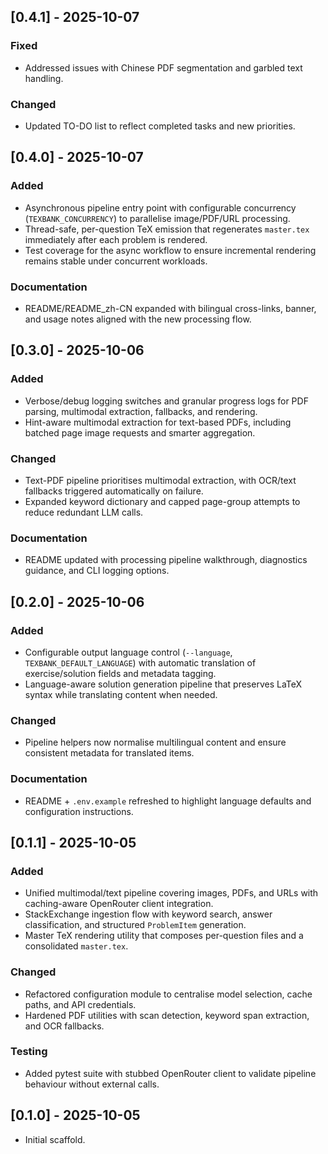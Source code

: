 ## [0.4.1] - 2025-10-07
### Fixed
- Addressed issues with Chinese PDF segmentation and garbled text handling.

### Changed
- Updated TO-DO list to reflect completed tasks and new priorities.

## [0.4.0] - 2025-10-07
### Added
- Asynchronous pipeline entry point with configurable concurrency (`TEXBANK_CONCURRENCY`) to parallelise image/PDF/URL processing.
- Thread-safe, per-question TeX emission that regenerates `master.tex` immediately after each problem is rendered.
- Test coverage for the async workflow to ensure incremental rendering remains stable under concurrent workloads.

### Documentation
- README/README_zh-CN expanded with bilingual cross-links, banner, and usage notes aligned with the new processing flow.


## [0.3.0] - 2025-10-06
### Added
- Verbose/debug logging switches and granular progress logs for PDF parsing, multimodal extraction, fallbacks, and rendering.
- Hint-aware multimodal extraction for text-based PDFs, including batched page image requests and smarter aggregation.

### Changed
- Text-PDF pipeline prioritises multimodal extraction, with OCR/text fallbacks triggered automatically on failure.
- Expanded keyword dictionary and capped page-group attempts to reduce redundant LLM calls.

### Documentation
- README updated with processing pipeline walkthrough, diagnostics guidance, and CLI logging options.

## [0.2.0] - 2025-10-06
### Added
- Configurable output language control (`--language`, `TEXBANK_DEFAULT_LANGUAGE`) with automatic translation of exercise/solution fields and metadata tagging.
- Language-aware solution generation pipeline that preserves LaTeX syntax while translating content when needed.

### Changed
- Pipeline helpers now normalise multilingual content and ensure consistent metadata for translated items.

### Documentation
- README + `.env.example` refreshed to highlight language defaults and configuration instructions.

## [0.1.1] - 2025-10-05
### Added
- Unified multimodal/text pipeline covering images, PDFs, and URLs with caching-aware OpenRouter client integration.
- StackExchange ingestion flow with keyword search, answer classification, and structured `ProblemItem` generation.
- Master TeX rendering utility that composes per-question files and a consolidated `master.tex`.

### Changed
- Refactored configuration module to centralise model selection, cache paths, and API credentials.
- Hardened PDF utilities with scan detection, keyword span extraction, and OCR fallbacks.

### Testing
- Added pytest suite with stubbed OpenRouter client to validate pipeline behaviour without external calls.

## [0.1.0] - 2025-10-05
- Initial scaffold.
